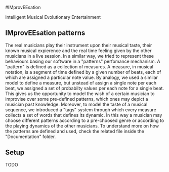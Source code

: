 #IMprovEEsation

Intelligent Musical Evolutionary Entertainment

## IMprovEEsation patterns 

The real musicians play their instrument upon their musical taste, their known musical expierence and the real time feeling given by the other musicians in a live session. In a similar way, we tried to represent these behaviours basing our software in a "patterns" perfomance mechanism. A "pattern" is defined as a collection of measures. A measure, in musical notation, is a segment of time defined by a given number of beats, each of which are assigned a particular note value. By analogy, we used a similar model to define a measure, but unstead of assign a single note per each beat, we assigned a set of probabilty values per each note for a single beat. This gives us the opportunity to model the wish of a certain musician to improvise over some pre-defined patterns, which ones may depict a musician past knowledge. Moreover, to model the taste of a musical sequence, we introduced a "tags" system through which every measure collects a set of words that defines its dynamic. In this way a musician may choose different patterns according to a pre-choosed genre or according to the playing dynamics of the other musicians.
To understand more on how the patterns are defined and used, check the related file inside the "Documentation" folder.

## Setup

TODO
